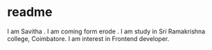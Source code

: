 # readme
 I am Savitha . I am coming form erode . I am study in Sri Ramakrishna college, Coimbatore. I am interest in  Frontend developer.
